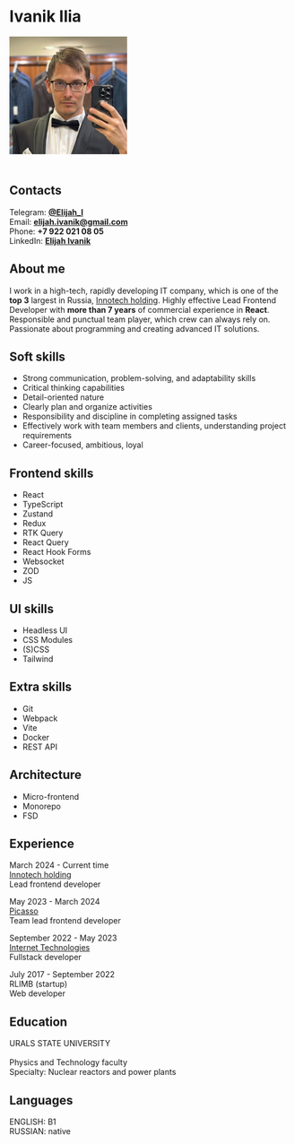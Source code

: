 # Ivanik Ilia

<img src="img/avatar.jpg" alt="avatar" width="210" style="margin-bottom: 20px;"/>

## Contacts

Telegram: [**@Elijah_I**](#https://t.me/elijah_i)
<br />
Email: **elijah.ivanik@gmail.com**
<br />
Phone: **+7 922 021 08 05**
<br />
LinkedIn: [**Elijah Ivanik**](#https://ru.linkedin.com/in/elijah-ivanik-590569103)

## About me

I work in a high-tech, rapidly developing IT company, which is one of the **top 3** largest in Russia, [Innotech holding](#https://inno.tech/ru/). Highly effective Lead Frontend Developer with **more than 7 years** of commercial experience in **React**. Responsible and punctual team player, which crew can always rely on. Passionate about programming and creating advanced IT solutions.

## Soft skills

- Strong communication, problem-solving, and adaptability skills
- Critical thinking capabilities
- Detail-oriented nature
- Clearly plan and organize activities
- Responsibility and discipline in completing assigned tasks
- Effectively work with team members and clients, understanding project requirements
- Career-focused, ambitious, loyal

## Frontend skills

- React
- TypeScript
- Zustand
- Redux
- RTK Query
- React Query
- React Hook Forms
- Websocket
- ZOD
- JS

## UI skills

- Headless UI
- CSS Modules
- (S)CSS
- Tailwind

## Extra skills

- Git
- Webpack
- Vite
- Docker
- REST API

## Architecture

- Micro-frontend
- Monorepo
- FSD

## Experience

March 2024 - Current time
<br />
[Innotech holding](#https://inno.tech/company/about)
<br />
Lead frontend developer

May 2023 - March 2024
<br />
[Picasso](#https://picasso-diagnostic.ru/)
<br />
Team lead frontend developer

September 2022 - May 2023
<br />
[Internet Technologies](#https://servekb.ru)
<br />
Fullstack developer

July 2017 - September 2022
<br />
RLIMB (startup)
<br />
Web developer

## Education

URALS STATE UNIVERSITY
<br />
<br />
Physics and Technology faculty
<br />
Specialty: Nuclear reactors and power plants

## Languages

ENGLISH: B1
<br />
RUSSIAN: native
